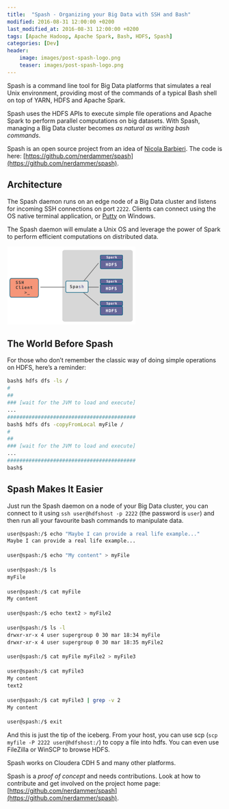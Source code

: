 ```yaml
---
title:  "Spash - Organizing your Big Data with SSH and Bash"
modified: 2016-08-31 12:00:00 +0200
last_modified_at: 2016-08-31 12:00:00 +0200
tags: [Apache Hadoop, Apache Spark, Bash, HDFS, Spash]
categories: [Dev]
header:
    image: images/post-spash-logo.png
    teaser: images/post-spash-logo.png
---
```

Spash is a command line tool for Big Data platforms that simulates a real Unix environment, 
providing most of the commands of a typical Bash shell on top of YARN, HDFS and Apache Spark.

Spash uses the HDFS APIs to execute simple file operations and Apache Spark to perform parallel computations on big datasets. 
With Spash, managing a Big Data cluster becomes *as natural as writing bash commands*.

Spash is an open source project from an idea of [Nicola Barbieri](http://nicola-barbieri.tumblr.com/). 
The code is here: [https://github.com/nerdammer/spash](https://github.com/nerdammer/spash).

## Architecture
The Spash daemon runs on an edge node of a Big Data cluster and listens for incoming SSH connections on port `2222`. 
Clients can connect using the OS native terminal application, or [Putty](http://www.putty.org/) on Windows.

The Spash daemon will emulate a Unix OS and leverage the power of Spark to perform efficient computations on distributed data.

![Spash Architecture](/images/spash.png)

## The World Before Spash
For those who don’t remember the classic way of doing simple operations on HDFS, here’s a reminder:

```bash
bash$ hdfs dfs -ls /
#
##
### [wait for the JVM to load and execute]
...
##########################################
bash$ hdfs dfs -copyFromLocal myFile /
#
##
### [wait for the JVM to load and execute]
...
##########################################
bash$
```

## Spash Makes It Easier
Just run the Spash daemon on a node of your Big Data cluster, 
you can connect to it using `ssh user@hdfshost -p 2222` (the password is `user`) and then run all your favourite 
bash commands to manipulate data.

```bash
user@spash:/$ echo "Maybe I can provide a real life example..."
Maybe I can provide a real life example...
 
user@spash:/$ echo "My content" > myFile
 
user@spash:/$ ls
myFile
 
user@spash:/$ cat myFile
My content
 
user@spash:/$ echo text2 > myFile2
 
user@spash:/$ ls -l
drwxr-xr-x 4 user supergroup 0 30 mar 18:34 myFile 
drwxr-xr-x 4 user supergroup 0 30 mar 18:35 myFile2
 
user@spash:/$ cat myFile myFile2 > myFile3
 
user@spash:/$ cat myFile3
My content
text2
 
user@spash:/$ cat myFile3 | grep -v 2
My content
 
user@spash:/$ exit
```

And this is just the tip of the iceberg. 
From your host, you can use scp (`scp myfile -P 2222 user@hdfshost:/`) to copy a file into hdfs. You can even use FileZilla or WinSCP to browse HDFS.

Spash works on Cloudera CDH 5 and many other platforms.

Spash is a *proof of concept* and needs contributions. 
Look at how to contribute and get involved on the project home page: [https://github.com/nerdammer/spash](https://github.com/nerdammer/spash).
